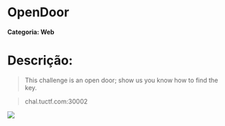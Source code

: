 # OpenDoor

**Categoria: Web**

# Descrição:
>This challenge is an open door; show us you know how to find the key.

>chal.tuctf.com:30002

![](image.jpg)
